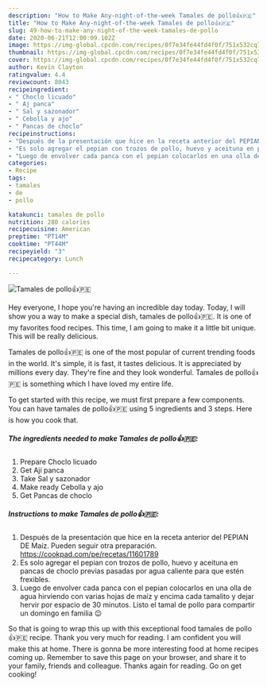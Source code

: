 ```yaml
---
description: "How to Make Any-night-of-the-week Tamales de pollo👍🇵🇪"
title: "How to Make Any-night-of-the-week Tamales de pollo👍🇵🇪"
slug: 49-how-to-make-any-night-of-the-week-tamales-de-pollo
date: 2020-06-21T12:00:09.102Z
image: https://img-global.cpcdn.com/recipes/0f7e34fe44fd4f0f/751x532cq70/tamales-de-pollo👍🇵🇪-foto-principal.jpg
thumbnail: https://img-global.cpcdn.com/recipes/0f7e34fe44fd4f0f/751x532cq70/tamales-de-pollo👍🇵🇪-foto-principal.jpg
cover: https://img-global.cpcdn.com/recipes/0f7e34fe44fd4f0f/751x532cq70/tamales-de-pollo👍🇵🇪-foto-principal.jpg
author: Kevin Clayton
ratingvalue: 4.4
reviewcount: 8043
recipeingredient:
- " Choclo licuado"
- " Aj panca"
- " Sal y sazonador"
- " Cebolla y ajo"
- " Pancas de choclo"
recipeinstructions:
- "Después de la presentación que hice en la receta anterior del PEPIAN DE Maíz. Pueden seguir otra preparación. https://cookpad.com/pe/recetas/11601789"
- "Es solo agregar el pepian con trozos de pollo, huevo y aceituna en pancas de choclo previas pasadas por agua caliente para que estén frexibles."
- "Luego de envolver cada panca con el pepian colocarlos en una olla de agua hirviendo con varias hojas de maíz y encima cada tamalito y dejar hervir por espacio de 30 minutos. Listo el tamal de pollo para compartir un domingo en familia 😉"
categories:
- Recipe
tags:
- tamales
- de
- pollo

katakunci: tamales de pollo 
nutrition: 280 calories
recipecuisine: American
preptime: "PT14M"
cooktime: "PT44M"
recipeyield: "3"
recipecategory: Lunch

---
```



![Tamales de pollo👍🇵🇪](https://img-global.cpcdn.com/recipes/0f7e34fe44fd4f0f/751x532cq70/tamales-de-pollo👍🇵🇪-foto-principal.jpg)

Hey everyone, I hope you're having an incredible day today. Today, I will show you a way to make a special dish, tamales de pollo👍🇵🇪. It is one of my favorites food recipes. This time, I am going to make it a little bit unique. This will be really delicious.

Tamales de pollo👍🇵🇪 is one of the most popular of current trending foods in the world. It's simple, it is fast, it tastes delicious. It is appreciated by millions every day. They're fine and they look wonderful. Tamales de pollo👍🇵🇪 is something which I have loved my entire life.




To get started with this recipe, we must first prepare a few components. You can have tamales de pollo👍🇵🇪 using 5 ingredients and 3 steps. Here is how you cook that.

<!--inarticleads1-->

##### The ingredients needed to make Tamales de pollo👍🇵🇪:

1. Prepare  Choclo licuado
1. Get  Ají panca
1. Take  Sal y sazonador
1. Make ready  Cebolla y ajo
1. Get  Pancas de choclo




<!--inarticleads2-->

##### Instructions to make Tamales de pollo👍🇵🇪:

1. Después de la presentación que hice en la receta anterior del PEPIAN DE Maíz. Pueden seguir otra preparación. https://cookpad.com/pe/recetas/11601789
1. Es solo agregar el pepian con trozos de pollo, huevo y aceituna en pancas de choclo previas pasadas por agua caliente para que estén frexibles.
1. Luego de envolver cada panca con el pepian colocarlos en una olla de agua hirviendo con varias hojas de maíz y encima cada tamalito y dejar hervir por espacio de 30 minutos. Listo el tamal de pollo para compartir un domingo en familia 😉




So that is going to wrap this up with this exceptional food tamales de pollo👍🇵🇪 recipe. Thank you very much for reading. I am confident you will make this at home. There is gonna be more interesting food at home recipes coming up. Remember to save this page on your browser, and share it to your family, friends and colleague. Thanks again for reading. Go on get cooking!
